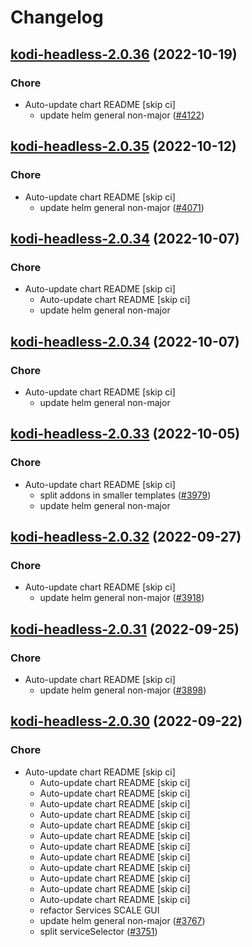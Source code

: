# Changelog



## [kodi-headless-2.0.36](https://github.com/truecharts/charts/compare/kodi-headless-2.0.35...kodi-headless-2.0.36) (2022-10-19)

### Chore

- Auto-update chart README [skip ci]
  - update helm general non-major ([#4122](https://github.com/truecharts/charts/issues/4122))




## [kodi-headless-2.0.35](https://github.com/truecharts/charts/compare/kodi-headless-2.0.34...kodi-headless-2.0.35) (2022-10-12)

### Chore

- Auto-update chart README [skip ci]
  - update helm general non-major ([#4071](https://github.com/truecharts/charts/issues/4071))




## [kodi-headless-2.0.34](https://github.com/truecharts/charts/compare/kodi-headless-2.0.33...kodi-headless-2.0.34) (2022-10-07)

### Chore

- Auto-update chart README [skip ci]
  - Auto-update chart README [skip ci]
  - update helm general non-major




## [kodi-headless-2.0.34](https://github.com/truecharts/charts/compare/kodi-headless-2.0.33...kodi-headless-2.0.34) (2022-10-07)

### Chore

- Auto-update chart README [skip ci]
  - update helm general non-major




## [kodi-headless-2.0.33](https://github.com/truecharts/charts/compare/kodi-headless-2.0.32...kodi-headless-2.0.33) (2022-10-05)

### Chore

- Auto-update chart README [skip ci]
  - split addons in smaller templates ([#3979](https://github.com/truecharts/charts/issues/3979))
  - update helm general non-major




## [kodi-headless-2.0.32](https://github.com/truecharts/charts/compare/kodi-headless-2.0.31...kodi-headless-2.0.32) (2022-09-27)

### Chore

- Auto-update chart README [skip ci]
  - update helm general non-major ([#3918](https://github.com/truecharts/charts/issues/3918))




## [kodi-headless-2.0.31](https://github.com/truecharts/charts/compare/kodi-headless-2.0.30...kodi-headless-2.0.31) (2022-09-25)

### Chore

- Auto-update chart README [skip ci]
  - update helm general non-major ([#3898](https://github.com/truecharts/charts/issues/3898))




## [kodi-headless-2.0.30](https://github.com/truecharts/charts/compare/kodi-headless-2.0.29...kodi-headless-2.0.30) (2022-09-22)

### Chore

- Auto-update chart README [skip ci]
  - Auto-update chart README [skip ci]
  - Auto-update chart README [skip ci]
  - Auto-update chart README [skip ci]
  - Auto-update chart README [skip ci]
  - Auto-update chart README [skip ci]
  - Auto-update chart README [skip ci]
  - Auto-update chart README [skip ci]
  - Auto-update chart README [skip ci]
  - Auto-update chart README [skip ci]
  - Auto-update chart README [skip ci]
  - Auto-update chart README [skip ci]
  - Auto-update chart README [skip ci]
  - refactor Services SCALE GUI
  - update helm general non-major ([#3767](https://github.com/truecharts/charts/issues/3767))
  - split serviceSelector ([#3751](https://github.com/truecharts/charts/issues/3751))



